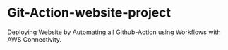 # Git-Action-website-project
Deploying Website by Automating all Github-Action using Workflows with AWS Connectivity.
